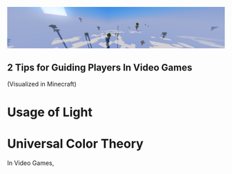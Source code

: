 <p align="center">
  <img src="BackgroundImage1919x364.png" alt="Banner" width="1919">
</p>
<h2> 2 Tips for Guiding Players In Video Games </h2>
<p> (Visualized in Minecraft) </p>


<h1> Usage of Light </h1>


<h1> Universal Color Theory </h1>
<p> In Video Games, </p>
